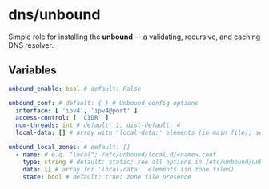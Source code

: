 dns/unbound
===========
Simple role for installing the **unbound** -- a validating, recursive, and caching DNS resolver.
## Variables
```yaml
unbound_enable: bool # default: False

unbound_conf: # default: { } # Unbound config options
  interface: [ 'ipv4', 'ipv4@port' ]
  access-control: [ 'CIDR' ]
  num-threads: int # default: 1, dist-default: 4
  local-data: [] # array with 'local-data:' elements (in main file); see full syntax in /etc/unbound/unbound.conf

unbound_local_zones: # default: []
  - name: # e.q. "local"; /etc/unbound/local.d/<name>.conf
    type: string # default: static; see all options in /etc/unbound/unbound.conf
    data: [] # array for 'local-data:' elements (in zone files)
    state: bool # default: true; zone file presence
```
